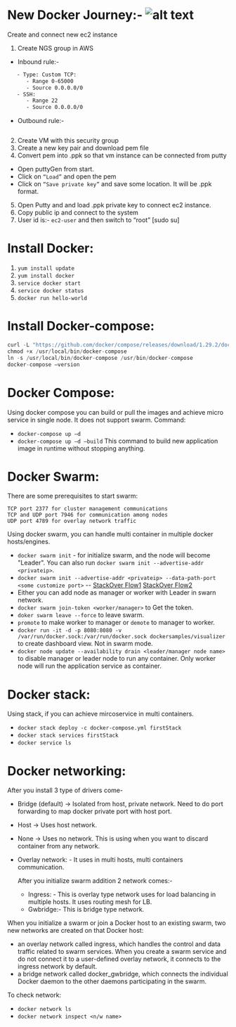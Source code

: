 # New Docker Journey:- ![alt text](https://github.com/rahuldasdevops/DockerFiles/blob/main/docker.jpg?raw=true)
Create and connect new ec2 instance
1.	Create NGS group in AWS
- Inbound rule:-
```sh
   - Type: Custom TCP:
      -	Range 0-65000
      -	Source 0.0.0.0/0
   - SSH:
      -	Range 22
      -	Source 0.0.0.0/0
 ```

- Outbound rule:-
```sh
```
 
2.	Create VM with this security group
3.	Create a new key pair and download pem file
4.	Convert pem into .ppk so that vm instance can be connected from putty
   -	Open puttyGen from start.
   -	Click on `“Load”` and open the pem
   -	Click on `“Save private key”` and save some location. It will be .ppk format. 
5.	Open Putty and and load .ppk private key to connect ec2 instance. 
6.	Copy public ip and connect to the system
7.	User id is:- `ec2-user` and then switch to “root” [sudo su]

# Install Docker:
1.	`yum install update`
2.	`yum install docker`
3.	`service docker start`
4.	`service docker status`
5.	`docker run hello-world`
# Install Docker-compose:
```js
curl -L "https://github.com/docker/compose/releases/download/1.29.2/docker-compose-$(uname -s)-$(uname -m)" -o /usr/local/bin/docker-compose
chmod +x /usr/local/bin/docker-compose
ln -s /usr/local/bin/docker-compose /usr/bin/docker-compose
docker-compose –version
```
# Docker Compose:
Using docker compose you can build or pull the images and achieve micro service in single node. It does not support swarm. 
Command:
   -	`docker-compose up –d`
   -	`docker-compose up –d –build` This command to build new application image in runtime without stopping anything.
# Docker Swarm:
There are some prerequisites to start swarm:
```
TCP port 2377 for cluster management communications
TCP and UDP port 7946 for communication among nodes
UDP port 4789 for overlay network traffic
```
Using docker swarm, you can handle multi container in multiple docker hosts/engines. 
- `docker swarm init` - for initialize swarm, and the node will become "Leader". You can also run `docker swarm init --advertise-addr <privateip>`.
- `docker swarm init --advertise-addr <privateip> --data-path-port <some customize port>` -- [StackOver Flow1](https://stackoverflow.com/questions/60438128/swarm-mode-routing-mesh-not-working-instead-is-working-like-host-mode-by-defaul) [StackOver Flow2](https://stackoverflow.com/questions/57151496/is-it-possible-to-customize-swarm-port-if-so-how-to-do-this)
-  Either you can add node as manager or worker with Leader in swarn network. 
- `docker swarm join-token <worker/manager>` to Get the token.
- `doker swarm leave --force` to leave swarm.
- `promote` to make worker to manager or `demote` to manager to worker.
- `docker run -it -d -p 8080:8080 -v /var/run/docker.sock:/var/run/docker.sock dockersamples/visualizer` to create dashboard view. Not in swarm mode. 
- `docker node update --availability drain <leader/manager node name>` to disable manager or leader node to run any container. Only worker node will run the application service as container. 

# Docker stack:
Using stack, if you can achieve mircoservice in multi containers. 
   - 	`docker stack deploy -c docker-compose.yml firstStack`
   - 	`docker stack services firstStack`
   -	`docker service ls`
   
# Docker networking:
After you install 3 type of drivers come-
   -	Bridge (default) -> Isolated from host, private network. Need to do port forwarding to map docker private port with host port. 
   -	Host -> Uses host network. 
   -  None -> Uses no network. This is using when you want to discard container from any network. 
- Overlay network: - It uses in multi hosts, multi containers communication. 

   After you initialize swarm addition 2 network comes:-
   -	Ingress: - This is overlay type network uses for load balancing in multiple hosts. It uses routing mesh for LB. 
   -	Gwbridge:- This is bridge type network. 

When you initialize a swarm or join a Docker host to an existing swarm, two new networks are created on that Docker host:
   -	an overlay network called ingress, which handles the control and data traffic related to swarm services. When you create a swarm service and do not connect it to a user-defined overlay network, it connects to the ingress network by default.
   -	a bridge network called docker_gwbridge, which connects the individual Docker daemon to the other daemons participating in the swarm.

To check network:
   -	`docker network ls`
   -	`docker network inspect <n/w name>`

